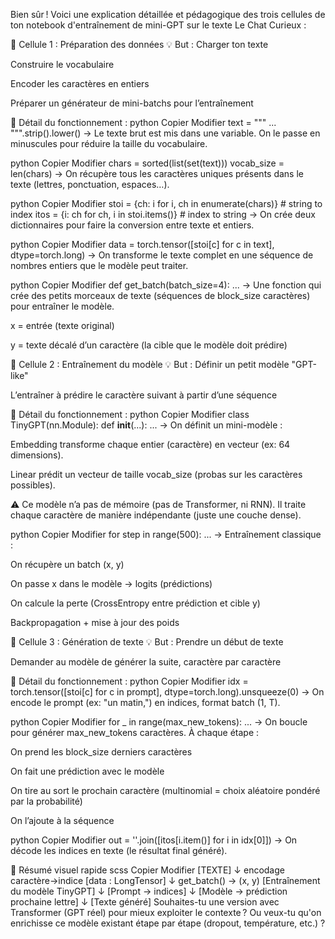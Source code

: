Bien sûr ! Voici une explication détaillée et pédagogique des trois cellules de ton notebook d'entraînement de mini-GPT sur le texte Le Chat Curieux :

🔹 Cellule 1 : Préparation des données
💡 But :
Charger ton texte

Construire le vocabulaire

Encoder les caractères en entiers

Préparer un générateur de mini-batchs pour l’entraînement

🧠 Détail du fonctionnement :
python
Copier
Modifier
text = """ ... """.strip().lower()
→ Le texte brut est mis dans une variable. On le passe en minuscules pour réduire la taille du vocabulaire.

python
Copier
Modifier
chars = sorted(list(set(text)))
vocab_size = len(chars)
→ On récupère tous les caractères uniques présents dans le texte (lettres, ponctuation, espaces…).

python
Copier
Modifier
stoi = {ch: i for i, ch in enumerate(chars)}  # string to index
itos = {i: ch for ch, i in stoi.items()}      # index to string
→ On crée deux dictionnaires pour faire la conversion entre texte et entiers.

python
Copier
Modifier
data = torch.tensor([stoi[c] for c in text], dtype=torch.long)
→ On transforme le texte complet en une séquence de nombres entiers que le modèle peut traiter.

python
Copier
Modifier
def get_batch(batch_size=4):
    ...
→ Une fonction qui crée des petits morceaux de texte (séquences de block_size caractères) pour entraîner le modèle.

x = entrée (texte original)

y = texte décalé d’un caractère (la cible que le modèle doit prédire)

🔹 Cellule 2 : Entraînement du modèle
💡 But :
Définir un petit modèle "GPT-like"

L’entraîner à prédire le caractère suivant à partir d’une séquence

🧠 Détail du fonctionnement :
python
Copier
Modifier
class TinyGPT(nn.Module):
    def __init__(...):
        ...
→ On définit un mini-modèle :

Embedding transforme chaque entier (caractère) en vecteur (ex: 64 dimensions).

Linear prédit un vecteur de taille vocab_size (probas sur les caractères possibles).

⚠️ Ce modèle n’a pas de mémoire (pas de Transformer, ni RNN). Il traite chaque caractère de manière indépendante (juste une couche dense).

python
Copier
Modifier
for step in range(500):
    ...
→ Entraînement classique :

On récupère un batch (x, y)

On passe x dans le modèle → logits (prédictions)

On calcule la perte (CrossEntropy entre prédiction et cible y)

Backpropagation + mise à jour des poids

🔹 Cellule 3 : Génération de texte
💡 But :
Prendre un début de texte

Demander au modèle de générer la suite, caractère par caractère

🧠 Détail du fonctionnement :
python
Copier
Modifier
idx = torch.tensor([stoi[c] for c in prompt], dtype=torch.long).unsqueeze(0)
→ On encode le prompt (ex: "un matin,") en indices, format batch (1, T).

python
Copier
Modifier
for _ in range(max_new_tokens):
    ...
→ On boucle pour générer max_new_tokens caractères. À chaque étape :

On prend les block_size derniers caractères

On fait une prédiction avec le modèle

On tire au sort le prochain caractère (multinomial = choix aléatoire pondéré par la probabilité)

On l’ajoute à la séquence

python
Copier
Modifier
out = ''.join([itos[i.item()] for i in idx[0]])
→ On décode les indices en texte (le résultat final généré).

🔁 Résumé visuel rapide
scss
Copier
Modifier
[TEXTE] 
  ↓ encodage caractère→indice
[data : LongTensor] 
  ↓ get_batch() → (x, y)
[Entraînement du modèle TinyGPT]
  ↓
[Prompt → indices]
  ↓
[Modèle → prédiction prochaine lettre]
  ↓
[Texte généré]
Souhaites-tu une version avec Transformer (GPT réel) pour mieux exploiter le contexte ? Ou veux-tu qu'on enrichisse ce modèle existant étape par étape (dropout, température, etc.) ?